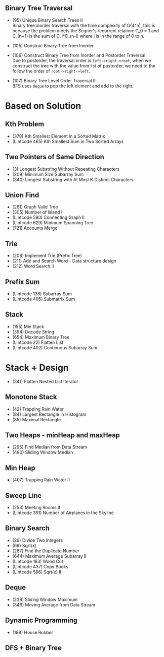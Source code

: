 ## Binary Tree Traversal
- (95) Unique Binary Search Trees II  
    Binary tree inorder traversal with the time complexity of O(4^n), this is because the problem meets the Segner's recurrent relation:
    C_0 = 1 and C_(n+1) is the sum of C_i*C_(n-i) where i is in the range of 0 to n.
    
- (105) Construc Binary Tree from Inorder 
- (106) Construct Binary Tree from Inorder and Postorder Traversal  
    Due to postorder, the traversal order is `left->right->root`, when we construct the tree with the value from list of postorder, we need to the follow the order of `root->right->left`.
- (107) Binary Tree Level Order Traversal II   
    BFS uses `deque` to pop the left element and add to the right.


# Based on Solution
## Kth Problem
- (378) Kth Smallest Element in a Sorted Matrix
- (Lintcode 465) Kth Smallest Sum in Two Sorted Arrays

## Two Pointers of Same Direction
- (3) Longest Substring Without Repeating Characters
- (209) Minimum Size Subarray Sum
- (340) Longest Substring with At Most K Distinct Characters

## Union Find
- (261) Graph Valid Tree
- (305) Number of Island II
- (Lintcode 590) Connecting Graph II
- (Lintcode 629) Minimum Spanning Tree
- (721) Accounts Merge

## Trie
- (208) Implement Trie (Prefix Tree)
- (211) Add and Search Word - Data structure design
- (212) Word Search II

## Prefix Sum
- (Lintcode 138) Subarray Sum
- (Lintcode 405) Submatrix Sum

## Stack
- (155) Min Stack
- (394) Decode String
- (654) Maximum Binary Tree
- (Lintcode 22) Flatten List
- (Lintcode 402) Continuous Subarray Sum

# Stack + Design
- (341) Flatten Nested List Iterator

## Monotone Stack
- (42) Trapping Rain Water
- (84) Largest Rectangle in Histogram
- (85) Maximal Rectangle

## Two Heaps - minHeap and maxHeap
- (295) Find Median from Data Stream
- (480) Sliding Window Median

## Min Heap
- (407) Trapping Rain Water II

## Sweep Line
- (253) Meeting Rooms II
- (Lintcode 391) Number of Airplanes in the Skyline

## Binary Search
- (29) Divide Two Integers
- (69) Sqrt(x)
- (287) Find the Duplicate Number
- (644) Maximum Average Subarray II
- (Lintcode 183) Wood Cut
- (Lintcode 437) Copy Books
- (Lintcode 586) Sqrt(x) II

## Deque
- (239) Sliding Window Maximum
- (346) Moving Average from Data Stream

## Dynamic Programming
- (198) House Robber

## DFS + Binary Tree



